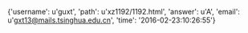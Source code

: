 {'username': u'guxt', 'path': u'xz1192/1192.html', 'answer': u'A', 'email': u'gxt13@mails.tsinghua.edu.cn', 'time': '2016-02-23:10:26:55'}